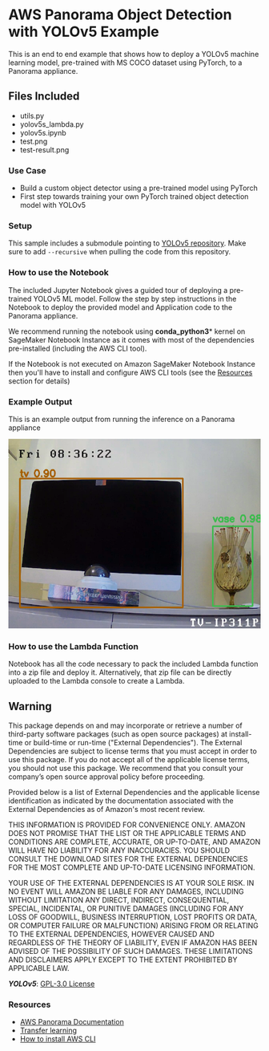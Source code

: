 # AWS Panorama Object Detection with YOLOv5 Example

This is an end to end example that shows how to deploy a YOLOv5 machine learning model, pre-trained with MS COCO dataset using PyTorch, to a Panorama appliance.

## Files Included

- utils.py
- yolov5s_lambda.py
- yolov5s.ipynb
- test.png
- test-result.png

### Use Case

- Build a custom object detector using a pre-trained model using PyTorch
- First step towards training your own PyTorch trained object detection model with YOLOv5

### Setup

This sample includes a submodule pointing to [YOLOv5 repository](https://github.com/ultralytics/yolov5). Make sure to add `--recursive` when pulling the code from this repository.

### How to use the Notebook

The included Jupyter Notebook gives a guided tour of deploying a pre-trained YOLOv5 ML model. Follow the step by step instructions in the Notebook to deploy the provided model and Application code to the Panorama appliance. 

We recommend running the notebook using **conda_python3*** kernel on SageMaker Notebook Instance as it comes with most of the dependencies pre-installed (including the AWS CLI tool). 

If the Notebook is not executed on Amazon SageMaker Notebook Instance then you'll have to install and configure AWS CLI tools (see the [Resources](#Resources) section for details) 

### Example Output

This is an example output from running the inference on a Panorama appliance

![alt Test image inference results](test-result.png "Test image inference results")


### How to use the Lambda Function

Notebook has all the code necessary to pack the included Lambda function into a zip file and deploy it. Alternatively, that zip file can be directly uploaded to the Lambda console to create a Lambda. 

## Warning

This package depends on and may incorporate or retrieve a number of third-party
software packages (such as open source packages) at install-time or build-time
or run-time ("External Dependencies"). The External Dependencies are subject to
license terms that you must accept in order to use this package. If you do not
accept all of the applicable license terms, you should not use this package. We
recommend that you consult your company’s open source approval policy before
proceeding.

Provided below is a list of External Dependencies and the applicable license
identification as indicated by the documentation associated with the External
Dependencies as of Amazon's most recent review.

THIS INFORMATION IS PROVIDED FOR CONVENIENCE ONLY. AMAZON DOES NOT PROMISE THAT
THE LIST OR THE APPLICABLE TERMS AND CONDITIONS ARE COMPLETE, ACCURATE, OR
UP-TO-DATE, AND AMAZON WILL HAVE NO LIABILITY FOR ANY INACCURACIES. YOU SHOULD
CONSULT THE DOWNLOAD SITES FOR THE EXTERNAL DEPENDENCIES FOR THE MOST COMPLETE
AND UP-TO-DATE LICENSING INFORMATION.

YOUR USE OF THE EXTERNAL DEPENDENCIES IS AT YOUR SOLE RISK. IN NO EVENT WILL
AMAZON BE LIABLE FOR ANY DAMAGES, INCLUDING WITHOUT LIMITATION ANY DIRECT,
INDIRECT, CONSEQUENTIAL, SPECIAL, INCIDENTAL, OR PUNITIVE DAMAGES (INCLUDING
FOR ANY LOSS OF GOODWILL, BUSINESS INTERRUPTION, LOST PROFITS OR DATA, OR
COMPUTER FAILURE OR MALFUNCTION) ARISING FROM OR RELATING TO THE EXTERNAL
DEPENDENCIES, HOWEVER CAUSED AND REGARDLESS OF THE THEORY OF LIABILITY, EVEN
IF AMAZON HAS BEEN ADVISED OF THE POSSIBILITY OF SUCH DAMAGES. THESE LIMITATIONS
AND DISCLAIMERS APPLY EXCEPT TO THE EXTENT PROHIBITED BY APPLICABLE LAW.

***YOLOv5***: [GPL-3.0 License](https://github.com/ultralytics/yolov5/blob/master/LICENSE)

### Resources

- [AWS Panorama Documentation](https://docs.aws.amazon.com/panorama/)
- [Transfer learning](https://github.com/ultralytics/yolov5/issues/1314)
- [How to install AWS CLI](https://docs.aws.amazon.com/cli/latest/userguide/cli-chap-install.html)
